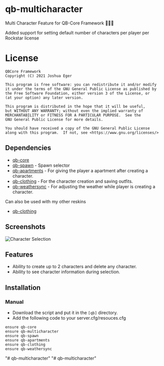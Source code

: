 # qb-multicharacter
Multi Character Feature for QB-Core Framework :people_holding_hands:

Added support for setting default number of characters per player per Rockstar license

# License

    QBCore Framework
    Copyright (C) 2021 Joshua Eger

    This program is free software: you can redistribute it and/or modify
    it under the terms of the GNU General Public License as published by
    the Free Software Foundation, either version 3 of the License, or
    (at your option) any later version.

    This program is distributed in the hope that it will be useful,
    but WITHOUT ANY WARRANTY; without even the implied warranty of
    MERCHANTABILITY or FITNESS FOR A PARTICULAR PURPOSE.  See the
    GNU General Public License for more details.

    You should have received a copy of the GNU General Public License
    along with this program.  If not, see <https://www.gnu.org/licenses/>


## Dependencies
- [qb-core](https://github.com/qbcore-framework/qb-core)
- [qb-spawn](https://github.com/qbcore-framework/qb-spawn) - Spawn selector
- [qb-apartments](https://github.com/qbcore-framework/qb-apartments) - For giving the player a apartment after creating a character.
- [qb-clothing](https://github.com/qbcore-framework/qb-clothing) - For the character creation and saving outfits. 
- [qb-weathersync](https://github.com/qbcore-framework/qb-weathersync) - For adjusting the weather while player is creating a character.

Can also be used with my other reskins
- [qb-clothing](https://github.com/ST4LTH/qb-clothing)

## Screenshots
![Character Selection]([https://cdn.discordapp.com/attachments/1080664137270571023/1200536620399591537/image.png?ex=65c689db&is=65b414db&hm=9d7919a2f3a478e7c776e7359dbbf90237defa9428a060a61d184cc252d857e6&](https://media.discordapp.net/attachments/1206318885305847938/1206336831235559424/image.png?ex=65dba3b9&is=65c92eb9&hm=a0d38c86e8c69e5d959c701d35ea8faad24b55434aca06fcce7e92b98caa3748&=&format=webp&quality=lossless&width=1052&height=592))


## Features
- Ability to create up to 2 characters and delete any character.
- Ability to see character information during selection.

## Installation
### Manual
- Download the script and put it in the `[qb]` directory.
- Add the following code to your server.cfg/resouces.cfg
```
ensure qb-core
ensure qb-multicharacter
ensure qb-spawn
ensure qb-apartments
ensure qb-clothing
ensure qb-weathersync
```
"# qb-multicharacter" 
"# qb-multicharacter" 
